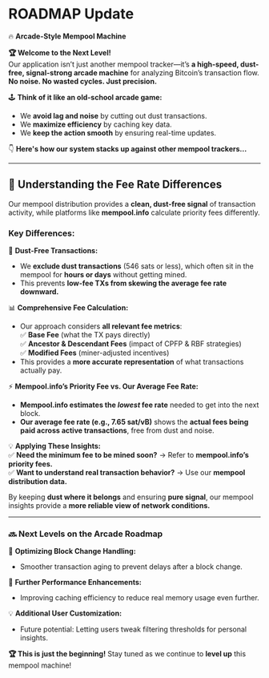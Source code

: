 # **ROADMAP Update**  

🔥 **Arcade-Style Mempool Machine**  

**🏆 Welcome to the Next Level!**  
Our application isn’t just another mempool tracker—it’s **a high-speed, dust-free, signal-strong arcade machine** for analyzing Bitcoin’s transaction flow. **No noise. No wasted cycles. Just precision.**  

🕹️ **Think of it like an old-school arcade game:**  

- We **avoid lag and noise** by cutting out dust transactions.  
- We **maximize efficiency** by caching key data.  
- We **keep the action smooth** by ensuring real-time updates.  

👇 **Here's how our system stacks up against other mempool trackers…**  

---

## **🎯 Understanding the Fee Rate Differences**  

Our mempool distribution provides a **clean, dust-free signal** of transaction activity, while platforms like **mempool.info** calculate priority fees differently.  

### **Key Differences:**  

🚫 **Dust-Free Transactions:**  

- We **exclude dust transactions** (546 sats or less), which often sit in the mempool for **hours or days** without getting mined.  
- This prevents **low-fee TXs from skewing the average fee rate downward.**  

📊 **Comprehensive Fee Calculation:**  

- Our approach considers **all relevant fee metrics**:  
  ✅ **Base Fee** (what the TX pays directly)  
  ✅ **Ancestor & Descendant Fees** (impact of CPFP & RBF strategies)  
  ✅ **Modified Fees** (miner-adjusted incentives)  
- This provides a **more accurate representation** of what transactions actually pay.  

⚡ **Mempool.info’s Priority Fee vs. Our Average Fee Rate:**  

- **Mempool.info estimates the *lowest* fee rate** needed to get into the next block.  
- **Our average fee rate (e.g., 7.65 sat/vB)** shows the **actual fees being paid across active transactions**, free from dust and noise.  

💡 **Applying These Insights:**  
✅ **Need the minimum fee to be mined soon?** → Refer to **mempool.info’s priority fees.**  
✅ **Want to understand real transaction behavior?** → Use our **mempool distribution data.**  

By keeping **dust where it belongs** and ensuring **pure signal**, our mempool insights provide a **more reliable view of network conditions.**  

---

### **🔜 Next Levels on the Arcade Roadmap**  

🎯 **Optimizing Block Change Handling:**  

- Smoother transaction aging to prevent delays after a block change.  

🚀 **Further Performance Enhancements:**  

- Improving caching efficiency to reduce real memory usage even further.  

💡 **Additional User Customization:**  

- Future potential: Letting users tweak filtering thresholds for personal insights.  

**🏆 This is just the beginning!** Stay tuned as we continue to **level up** this mempool machine!  
